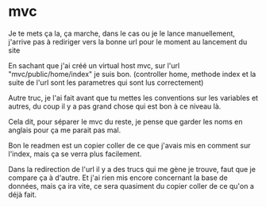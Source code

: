 # mvc

Je te mets ça la, ça marche, dans le cas ou je le lance manuellement, j'arrive pas à rediriger vers la bonne url pour le moment au lancement du site

En sachant que j'ai créé un virtual host mvc, sur l'url "mvc/public/home/index" je suis bon. (controller home, methode index et la suite de l'url sont les parametres qui sont lus correctement)

Autre truc, je l'ai fait avant que tu mettes les conventions sur les variables et autres, du coup il y a pas grand chose qui est bon à ce niveau là.

Cela dit, pour séparer le mvc du reste, je pense que garder les noms en anglais pour ça me parait pas mal.

Bon le readmen est un copier coller de ce que j'avais mis en comment sur l'index, mais ça se verra plus facilement.

Dans la redirection de l'url il y a des trucs qui me gène je trouve, faut que je compare ça à d'autre.
Et j'ai rien mis encore concernant la base de données, mais ça ira vite, ce sera quasiment du copier coller de ce qu'on a déjà fait.

